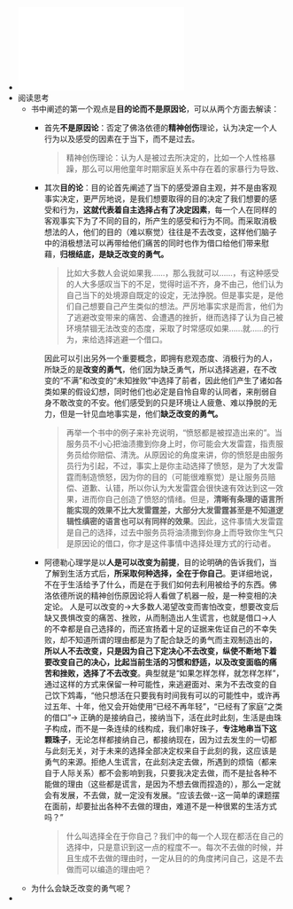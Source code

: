 - ![被讨厌的勇气.pdf](../assets/被讨厌的勇气_1706264052817_0.pdf)
- 阅读思考
	- 书中阐述的第一个观点是**目的论而不是原因论**，可以从两个方面去解读：
		- 首先**不是原因论**：否定了佛洛依德的**精神创伤**理论，认为决定一个人行为以及感受的因素在于当下，而不是过去。
		  >精神创伤理论：认为人是被过去所决定的，比如一个人性格暴躁，那么可以用他童年时期家庭关系中存在着的家暴行为导致、
		- 其次**目的论**：目的论首先阐述了当下的感受源自主观，并不是由客观事实决定，更严厉地说，是我们想要取得的目的决定了我们想要的感受和行为，**这就代表着自主选择占有了决定因素**，每一个人在同样的客观事实下为了不同的目的，所产生的感受和行为不同。而采取消极想法的人，他们的目的（难以察觉）往往是不去改变，这样他们脑子中的消极想法可以再带给他们痛苦的同时也作为借口给他们带来慰藉，**归根结底，是缺乏改变的勇气。**
		  >比如大多数人会说如果我……，那么我就可以……，有这种感受的人大多感叹当下的不足，觉得时运不齐，身不由己，他们认为自己当下的处境源自既定的设定，无法挣脱。但是事实是，是他们自己想要自己产生类似的想法。严厉地事实求是而言，他们为了逃避改变带来的痛苦、会遭遇的挫折，继而选择了认为自己被环境禁锢无法改变的态度，采取了时常感叹如果……就……的行为，来给选择逃避一个借口。
		         
		  因此可以引出另外一个重要概念，即拥有悲观态度、消极行为的人，所缺乏的是**改变的勇气**，他们因为缺乏勇气，所以选择逃避，在不改变的“不满”和改变的“未知挫败”中选择了前者，因此他们产生了诸如各类如果的假设幻想，同时他们也必定是自怜自卑的认同者，来削弱自身不敢改变的不安。他们感受到的只是环境让人疲惫、难以挣脱的无力，但是一针见血地事实是，他们**缺乏改变的勇气。**
		  >    再举一个书中的例子来补充说明，“愤怒都是被捏造出来的”。当服务员不小心把油渍撒到你身上时，你可能会大发雷霆，指责服务员给你赔偿、清洗。从原因论的角度来讲，你的愤怒是由服务员行为引起，不过，事实上是你主动选择了愤怒，是为了大发雷霆而制造愤怒，因为你的目的（可能很难察觉）是让服务员赔偿、道歉、认错，所以你认为大发雷霆会很快速有效达到这一效果，进而你自己创造了愤怒的情绪。但是，**清晰有条理的语言所能实现的效果不比大发雷霆差，大部分大发雷霆甚至是不知道逻辑性缜密的语言也可以有同样的效果**。因此，这件事情大发雷霆是自己的选择，过去中服务员将油渍撒到你身上而导致你生气只是原因论的借口，你才是这件事情中选择处理方式的行动者。
		- 阿德勒心理学是以**人是可以改变为前提**，目的论明确的告诉我们，当了解到生活方式后，**所采取何种选择，全在于你自己**。更详细地说，不在于生活给予了什么，而是在于我们如何去利用被给予的东西。佛洛依德所说的精神创伤原因论将人看做了机器一般，是一种变相的决定论。 
		  人是可以改变的->大多数人渴望改变而害怕改变，想要改变后缺又畏惧改变的痛苦、挫败，从而制造出人生谎言，也就是借口->人的不幸都是自己选择的，而还宣扬着十足的证据来佐证自己的不幸失败，却不知道所谓的理由都是为了配合缺乏的勇气而主观制造出的，**所以人不去改变，只是因为自己下定决心不去改变，纵使不断地下着要改变自己的决心，比起当前生活的习惯和舒适，以及改变面临的痛苦和挫败，选择了不去改变**。典型就是“如果怎样怎样，就怎样怎样”，通过这样的方式来保留一种可能性，来逃避面对、来为不去改变的自己饮下鸩毒，“他只想活在只要我有时间我有可以的可能性中，或许再过五年、十年，他又会开始使用“已经不再年轻”，“已经有了家庭”之类的借口”-> 正确的是接纳自己，接纳当下，活在此时此刻，生活是由珠子构成，而不是一条连续的线构成，我们串好珠子，**专注地串当下这颗珠子**，无论怎样都接纳自己，都接纳现在，因为过去发生的一切都与此刻无关，对于未来的选择全部决定权来自于此刻的我，这应该是勇气的来源。拒绝人生谎言，在此刻决定去做，所遇到的烦恼（都来自于人际关系）都不会影响到我，只要我决定去做，而不是扯各种不能做的理由（这些都是谎言，是因为不想去做而捏造的），那么一定就会有发展，不去做，就一定没有发展。“应该去做--这一简单的课题摆在面前，却要扯出各种不去做的理由，难道不是一种很累的生活方式吗？”
		  >什么叫选择全在于你自己？我们中的每一个人现在都活在自己的选择中，只是意识到这一点的程度不一。每次不去做的时候，并且生成不去做的理由时，一定从目的的角度拷问自己，这是不去做而可以编造的理由吧？
	- 为什么会缺乏改变的勇气呢？
-